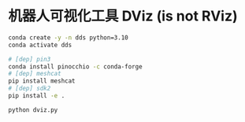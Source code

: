# 机器人可视化工具 DViz (is not RViz)

```bash
conda create -y -n dds python=3.10
conda activate dds

# [dep] pin3
conda install pinocchio -c conda-forge
# [dep] meshcat
pip install meshcat
# [dep] sdk2
pip install -e .

python dviz.py
```
